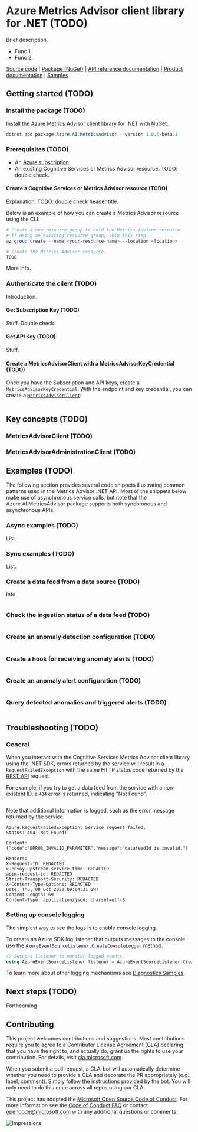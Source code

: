 # Azure Metrics Advisor client library for .NET (TODO)

Brief description.

- Func 1.
- Func 2.

[Source code][metricsadv_client_src] | [Package (NuGet)][metricsadv_nuget_package] | [API reference documentation][metricsadv_refdocs] | [Product documentation][metricsadv_docs] | [Samples][metricsadv_samples]

## Getting started (TODO)

### Install the package (TODO)

Install the Azure Metrics Advisor client library for .NET with [NuGet][nuget]:

```PowerShell
dotnet add package Azure.AI.MetricsAdvisor --version 1.0.0-beta.1
```

### Prerequisites (TODO)

* An [Azure subscription][azure_sub].
* An existing Cognitive Services or Metrics Advisor resource. TODO: double check.

#### Create a Cognitive Services or Metrics Advisor resource (TODO)

Explanation. TODO: double check header title.

Below is an example of how you can create a Metrics Advisor resource using the CLI:

```PowerShell
# Create a new resource group to hold the Metrics Advisor resource.
# If using an existing resource group, skip this step.
az group create --name <your-resource-name> --location <location>
```

```PowerShell
# Create the Metrics Advisor resource.
TODO
```

More info.

### Authenticate the client (TODO)

Introduction.

#### Get Subscription Key (TODO)

Stuff. Double check.

#### Get API Key (TODO)

Stuff.

#### Create a MetricsAdvisorClient with a MetricsAdvisorKeyCredential (TODO)

Once you have the Subscription and API keys, create a `MetricsAdvisorKeyCredential`. With the endpoint and key credential, you can create a [`MetricsAdvisorClient`][metrics_advisor_client_class]:

```C# Snippet:CreateMetricsAdvisorClient
```

## Key concepts (TODO)

### MetricsAdvisorClient (TODO)

### MetricsAdvisorAdministrationClient (TODO)

## Examples (TODO)

The following section provides several code snippets illustrating common patterns used in the Metrics Advisor .NET API. Most of the snippets below make use of asynchronous service calls, but note that the Azure.AI.MetricsAdvisor package supports both synchronous and asynchronous APIs.

### Async examples (TODO)

List.

### Sync examples (TODO)

List.

### Create a data feed from a data source (TODO)

Info.

```C# Snippet:CreateDataFeedFromDataSource
```

### Check the ingestion status of a data feed (TODO)

```C# Snippet:CheckIngestionStatusOfDataFeed
```

### Create an anomaly detection configuration (TODO)

```C# Snippet:CreateAnomalyDetectionConfiguration
```

### Create a hook for receiving anomaly alerts (TODO)

```C# Snippet:CreateHookForReceivingAnomalyAlerts
```

### Create an anomaly alert configuration (TODO)

```C# Snippet:CreateAnomalyAlertConfiguration
```

### Query detected anomalies and triggered alerts (TODO)

```C# Snippet:QueryDetectedAnomaliesAndTriggeredAlerts
```

## Troubleshooting (TODO)

### General

When you interact with the Cognitive Services Metrics Advisor client library using the .NET SDK, errors returned by the service will result in a `RequestFailedException` with the same HTTP status code returned by the [REST API][metricsadv_rest_api] request.

For example, if you try to get a data feed from the service with a non-existent ID, a `404` error is returned, indicating "Not Found".

```C# Snippet:MetricsAdvisorNotFound
```

Note that additional information is logged, such as the error message returned by the service.

```
Azure.RequestFailedException: Service request failed.
Status: 404 (Not Found)

Content:
{"code":"ERROR_INVALID_PARAMETER","message":"datafeedId is invalid."}

Headers:
X-Request-ID: REDACTED
x-envoy-upstream-service-time: REDACTED
apim-request-id: REDACTED
Strict-Transport-Security: REDACTED
X-Content-Type-Options: REDACTED
Date: Thu, 08 Oct 2020 09:04:31 GMT
Content-Length: 69
Content-Type: application/json; charset=utf-8
```

### Setting up console logging

The simplest way to see the logs is to enable console logging.

To create an Azure SDK log listener that outputs messages to the console use the `AzureEventSourceListener.CreateConsoleLogger` method.

```C#
// Setup a listener to monitor logged events.
using AzureEventSourceListener listener = AzureEventSourceListener.CreateConsoleLogger();
```

To learn more about other logging mechanisms see [Diagnostics Samples][logging].

## Next steps (TODO)

Forthcoming

## Contributing

This project welcomes contributions and suggestions. Most contributions require you to agree to a Contributor License Agreement (CLA) declaring that you have the right to, and actually do, grant us the rights to use your contribution. For details, visit [cla.microsoft.com][cla].

When you submit a pull request, a CLA-bot will automatically determine whether you need to provide a CLA and decorate the PR appropriately (e.g., label, comment). Simply follow the instructions provided by the bot. You will only need to do this once across all repos using our CLA.

This project has adopted the [Microsoft Open Source Code of Conduct][code_of_conduct]. For more information see the [Code of Conduct FAQ][coc_faq] or contact [opencode@microsoft.com][coc_contact] with any additional questions or comments.

![Impressions](https://azure-sdk-impressions.azurewebsites.net/api/impressions/azure-sdk-for-net%2Fsdk%2Fmetricsadvisor%2FAzure.AI.MetricsAdvisor%2FREADME.png)

<!-- LINKS -->
[metricsadv_client_src]: TODO
[metricsadv_docs]: TODO
[metricsadv_nuget_package]: TODO
[metricsadv_refdocs]: TODO
[metricsadv_rest_api]: TODO
[metricsadv_samples]: TODO

[metrics_advisor_client_class]: TODO

[logging]: https://github.com/Azure/azure-sdk-for-net/tree/master/sdk/core/Azure.Core/samples/Diagnostics.md

[azure_sub]: https://azure.microsoft.com/free/
[nuget]: https://www.nuget.org/

[cla]: https://cla.microsoft.com
[coc_contact]: mailto:opencode@microsoft.com
[coc_faq]: https://opensource.microsoft.com/codeofconduct/faq/
[code_of_conduct]: https://opensource.microsoft.com/codeofconduct/
